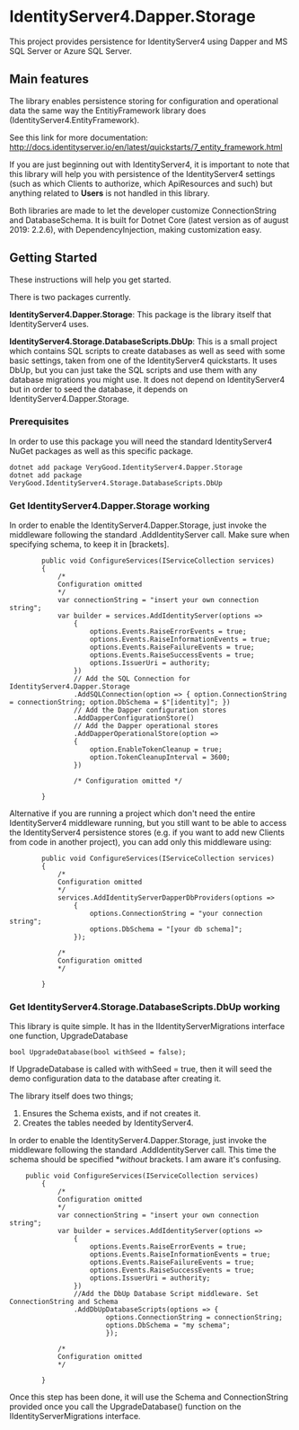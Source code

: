 # IdentityServer4.Dapper.Storage
This project provides persistence for IdentityServer4 using Dapper and MS SQL Server or Azure SQL Server. 


## Main features

The library enables persistence storing for configuration and operational data the same way the EntitiyFramework library does (IdentityServer4.EntityFramework).

See this link for more documentation:
http://docs.identityserver.io/en/latest/quickstarts/7_entity_framework.html

If you are just beginning out with IdentityServer4, it is important to note that this library will help you with persistence of the IdentityServer4 settings (such as which Clients to authorize, which ApiResources and such) but anything related to **Users** is not handled in this library. 

Both libraries are made to let the developer customize ConnectionString and DatabaseSchema.
It is built for Dotnet Core (latest version as of august 2019: 2.2.6), with DependencyInjection, making customization easy.


## Getting Started

These instructions will help you get started.

There is two packages currently.

**IdentityServer4.Dapper.Storage**: This package is the library itself that IdentityServer4 uses.

**IdentityServer4.Storage.DatabaseScripts.DbUp**: This is a small project which contains SQL scripts to create databases as well as seed with some basic settings, taken from one of the IdentityServer4 quickstarts. It uses DbUp, but you can just take the SQL scripts and use them with any database migrations you might use. 
It does not depend on IdentityServer4 but in order to seed the database, it depends on IdentityServer4.Dapper.Storage.


### Prerequisites

In order to use this package you will need the standard IdentityServer4 NuGet packages as well as this specific package.

```
dotnet add package VeryGood.IdentityServer4.Dapper.Storage
dotnet add package VeryGood.IdentityServer4.Storage.DatabaseScripts.DbUp
```

### Get IdentityServer4.Dapper.Storage working

In order to enable the IdentityServer4.Dapper.Storage, just invoke the middleware following the standard .AddIdentityServer call.
Make sure when specifying schema, to keep it in [brackets].

```
        public void ConfigureServices(IServiceCollection services)
        {
            /*
            Configuration omitted
            */
            var connectionString = "insert your own connection string";
            var builder = services.AddIdentityServer(options =>
                {
                    options.Events.RaiseErrorEvents = true;
                    options.Events.RaiseInformationEvents = true;
                    options.Events.RaiseFailureEvents = true;
                    options.Events.RaiseSuccessEvents = true;
                    options.IssuerUri = authority;
                })
                // Add the SQL Connection for IdentityServer4.Dapper.Storage
                .AddSQLConnection(option => { option.ConnectionString = connectionString; option.DbSchema = $"[identity]"; })
                // Add the Dapper configuration stores
                .AddDapperConfigurationStore()
                // Add the Dapper operational stores
                .AddDapperOperationalStore(option =>
                {
                    option.EnableTokenCleanup = true;
                    option.TokenCleanupInterval = 3600;
                })      

                /* Configuration omitted */

        }
```

Alternative if you are running a project which don't need the entire IdentityServer4 middleware running, but you still want to be able to access the IdentityServer4 persistence stores (e.g. if you want to add new Clients from code in another project), you can add only this middleware using:

```
        public void ConfigureServices(IServiceCollection services)
        {
            /*
            Configuration omitted
            */
            services.AddIdentityServerDapperDbProviders(options =>
                {
                    options.ConnectionString = "your connection string";
                    options.DbSchema = "[your db schema]";
                });

            /* 
            Configuration omitted 
            */

        }
```

### Get IdentityServer4.Storage.DatabaseScripts.DbUp working

This library is quite simple. It has in the IIdentityServerMigrations interface one function, UpgradeDatabase

```
bool UpgradeDatabase(bool withSeed = false);
```

If UpgradeDatabase is called with withSeed = true, then it will seed the demo configuration data to the database after creating it.

The library itself does two things;
1. Ensures the Schema exists, and if not creates it.
2. Creates the tables needed by IdentityServer4.

In order to enable the IdentityServer4.Dapper.Storage, just invoke the middleware following the standard .AddIdentityServer call.
This time the schema should be specified **without* brackets. I am aware it's confusing.

```
    public void ConfigureServices(IServiceCollection services)
        {
            /*
            Configuration omitted
            */
            var connectionString = "insert your own connection string";
            var builder = services.AddIdentityServer(options =>
                {
                    options.Events.RaiseErrorEvents = true;
                    options.Events.RaiseInformationEvents = true;
                    options.Events.RaiseFailureEvents = true;
                    options.Events.RaiseSuccessEvents = true;
                    options.IssuerUri = authority;
                })
                //Add the DbUp Database Script middleware. Set ConnectionString and Schema
                .AddDbUpDatabaseScripts(options => {
                        options.ConnectionString = connectionString;
                        options.DbSchema = "my schema";
                        });
       
            /* 
            Configuration omitted 
            */

        }
```

Once this step has been done, it will use the Schema and ConnectionString provided once you call the UpgradeDatabase() function on the IIdentityServerMigrations interface.

